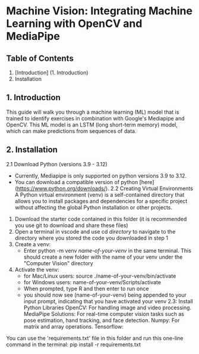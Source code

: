 # Machine Vision: Integrating Machine Learning with OpenCV and MediaPipe
## Table of Contents
1. [Introduction] (1. Introduction)
2. Installation

## 1. Introduction
This guide will walk you through a machine learning (ML) model that is trained to identify exercises in combination with Google's Mediapipe and OpenCV. This ML model is an LSTM (long short-term memory) model, which can make predictions from sequences of data. 

## 2. Installation
2.1 Download Python (versions 3.9 - 3.12)
* Currently, Mediapipe is only supported on python versions 3.9 to 3.12.
* You can download a compatible version of python [here] (https://www.python.org/downloads/).
2.2 Creating Virtual Environments
A Python virtual environment (venv) is a self-contained directory that allows you to install packages and dependencies for a specific project without affecting the global Python installation or other projects.
1. Download the starter code contained in this folder (it is recommended you use git to download and share these files)
2. Open a terminal in vscode and use cd *directory* to navigate to the directory where you stored the code you downloaded in step 1
3. Create a venv:
   * Enter python -m venv *name-of-your-venv* in the same terminal. This should create a new folder with the name of your venv under the "Computer Vision" directory
4. Activate the venv:
   * for Mac/Linux users: source ./name-of-your-venv/bin/activate
   * for Windows users: name-of-your-venv/Scripts/activate
   * When prompted, type R and then enter to run once
   * you should now see (name-of-your-venv) being appended to your input prompt, indicating that you have activated your venv
2.3: Install Python Libraries
OpenCV: For handling image and video processing.
MediaPipe Solutions: For real-time computer vision tasks such as pose estimation, hand tracking, and face detection.
Numpy: For matrix and array operations.
Tensorflow:

You can use the 'requirements.txt' file in this folder and run this one-line command in the terminal: pip install -r requirements.txt
